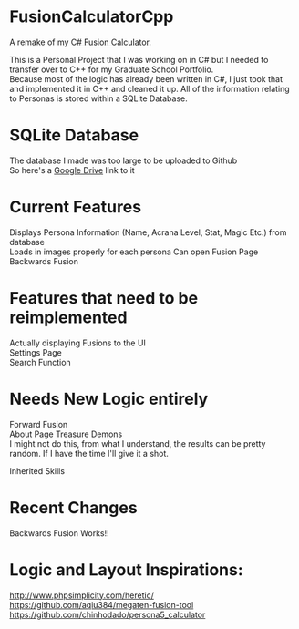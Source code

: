 # FusionCalculatorCpp
A remake of my [C# Fusion Calculator](https://github.com/PierreT12/FusionCalculatorCSharp).

This is a Personal Project that I was working on in C# but I needed to transfer over to C++ for my Graduate School Portfolio.  
Because most of the logic has already been written in C#, I just took that and implemented it in C++ and cleaned it up. All of the information relating to Personas is stored within a SQLite Database.

# SQLite Database
The database I made was too large to be uploaded to Github  
So here's a [Google Drive](https://drive.google.com/file/d/1NNI8SEbtjX9Yu8piW7XSFhn0FfF9m5nS/view?usp=sharing) link to it  

# Current Features

Displays Persona Information (Name, Acrana Level, Stat, Magic Etc.) from database  
Loads in images properly for each persona
Can open Fusion Page  
Backwards Fusion  

# Features that need to be reimplemented
Actually displaying Fusions to the UI  
Settings Page  
Search Function
 

# Needs New Logic entirely

Forward Fusion  
About Page
Treasure Demons  
I might not do this, from what I understand, the results can be pretty random. If I have the time I'll give it a shot.  
  
Inherited Skills  

# Recent Changes
Backwards Fusion Works!!  


# Logic and Layout Inspirations:

http://www.phpsimplicity.com/heretic/  
https://github.com/aqiu384/megaten-fusion-tool  
https://github.com/chinhodado/persona5_calculator  
